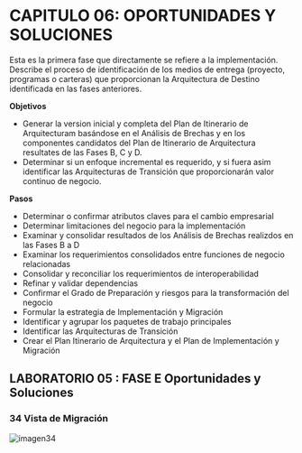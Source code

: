 # CAPITULO 06: OPORTUNIDADES Y SOLUCIONES

Esta es la primera fase que directamente se refiere a la implementación. Describe el proceso de identificación de los medios de entrega (proyecto, programas o carteras) que proporcionan la Arquitectura de Destino identificada en las fases anteriores.

__Objetivos__
- Generar la version inicial y completa del Plan de Itinerario de Arquitecturam basándose en el Análisis de Brechas y en los componentes candidatos del Plan de Itinerario de Arquitectura resultates de las Fases B, C y D.
- Determinar si un enfoque incremental es requerido, y si fuera asim identificar las Arquitecturas de Transición que proporcionarán valor continuo de negocio.

__Pasos__

- Determinar o confirmar atributos claves para el cambio empresarial
- Determinar limitaciones del negocio para la implementación
- Examinar y consolidar resultados de los Análisis de Brechas realizdos en las Fases B a D
- Examinar los requerimientos consolidados entre funciones de negocio relacionadas
- Consolidar y reconciliar los requerimientos de interoperabilidad
- Refinar y validar dependencias
- Confirmar el Grado de Preparación y riesgos para la transformación del negocio
- Formular la estrategia de Implementación y Migración
- Identificar y agrupar los paquetes de trabajo principales
- Identificar las Arquitecturas de Transición
- Crear el Plan Itinerario de Arquitectura y el Plan de Implementación y Migración


## LABORATORIO 05 : FASE E Oportunidades y Soluciones

### 34 Vista de Migración

![imagen34](/img_vistas/E_Oportunidades%20y%20Soluciones/34%20Vista%20de%20Migración.png)